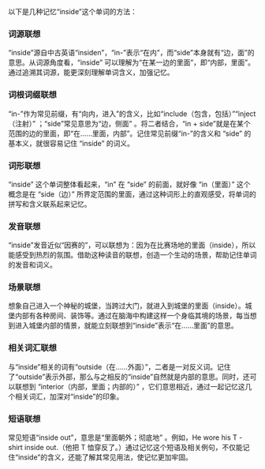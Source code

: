 以下是几种记忆“inside”这个单词的方法：

### 词源联想
“inside”源自中古英语“insiden”，“in-”表示“在内”，而“side”本身就有“边，面”的意思。从词源角度看，“inside” 可以理解为“在某一边的里面”，即“内部，里面”。通过追溯其词源，能更深刻理解单词含义，加强记忆。

### 词根词缀联想
“in-”作为常见前缀，有“向内，进入”的含义，比如“include（包含，包括）”“inject（注射）” ；“side”常见意思为“边，侧面” 。将二者结合，“in + side”就是在某个范围的边的里面，即“在……里面，内部”。记住常见前缀“in-”的含义和 “side” 的基本义，就很容易记住 “inside” 的词义。

### 词形联想
“inside” 这个单词整体看起来，“in” 在 “side” 的前面，就好像 “in（里面）” 这个概念是在 “side（边）” 所界定范围的里面，通过这种词形上的直观感受，将单词的拼写和含义联系起来记忆。

### 发音联想
“inside”发音近似“因赛的”，可以联想为：因为在比赛场地的里面（inside），所以能感受到热烈的氛围。借助这种读音的联想，创造一个生动的场景，帮助记住单词的发音和词义。

### 场景联想
想象自己进入一个神秘的城堡，当跨过大门，就进入到城堡的里面（inside）。城堡内部有各种房间、装饰等。通过在脑海中构建这样一个身临其境的场景，每当想到进入城堡内部的情景，就能立刻联想到“inside”表示“在……里面”的意思。

### 相关词汇联想
与“inside”相关的词有“outside（在……外面）”，二者是一对反义词。记住了“outside”表示外部，那么与之相反的“inside”自然就是内部的意思。同时，还可以联想到 “interior（内部，里面；内部的）” ，它们意思相近，通过一起记忆这几个相关词汇，加深对“inside”的印象。

### 短语联想
常见短语“inside out”，意思是“里面朝外；彻底地” 。例如，He wore his T - shirt inside out.（他把 T 恤穿反了。）通过记忆这个短语及相关例句，不仅能记住“inside”的含义，还能了解其常见用法，使记忆更加牢固。 
